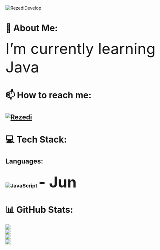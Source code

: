 <p align="left"> <img src="https://komarev.com/ghpvc/?username=RezediDevelop&label=Profile%20views&color=0e75b6&style=flat" alt="RezediDevelop" /> </p> 

# 💫 About Me:
<font size =30> I’m currently learning Java </font>
# 📫 How to reach me:
## <a href="https://t.me/PKH_RUSSIAN" target="blank"><img align="center" src="https://img.shields.io/badge/Telegram-2CA5E0?style=for-the-badge&logo=telegram&logoColor=white" alt="Rezedi" /></a>
# 💻 Tech Stack:
## Languages:
###   ![JavaScript](https://img.shields.io/badge/javascript-%23323330.svg?style=for-the-badge&logo=javascript&logoColor=%23F7DF1E) <font size =30> - Jun </font>

# 📊 GitHub Stats:
![](https://github-readme-stats-malk.vercel.app/api?username=RezediDevelop&show_icons=true&theme=gotham)<br/>
![](https://github-readme-stats-malk.vercel.app/api?username=RezediDevelop&theme=dark&hide_border=false&include_all_commits=true&count_private=true)<br/>
![](https://github-readme-streak-stats.herokuapp.com/?user=RezediDevelop&theme=dark&hide_border=false)<br/>
![](https://github-readme-stats-malk.vercel.app/api/top-langs/?username=RezediDevelop&theme=dark&hide_border=false&include_all_commits=true&count_private=true&layout=compact)
